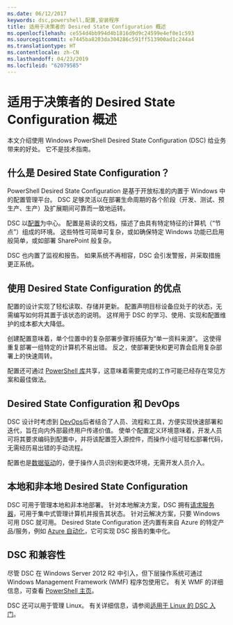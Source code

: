 ```yaml
---
ms.date: 06/12/2017
keywords: dsc,powershell,配置,安装程序
title: 适用于决策者的 Desired State Configuration 概述
ms.openlocfilehash: ce554d4bb994d4b1816d9d9c24599e4ef0e1c593
ms.sourcegitcommit: e7445ba8203da304286c591ff513900ad1c244a4
ms.translationtype: HT
ms.contentlocale: zh-CN
ms.lasthandoff: 04/23/2019
ms.locfileid: "62079585"
---
```

# <a name="desired-state-configuration-overview-for-decision-makers"></a>适用于决策者的 Desired State Configuration 概述

本文介绍使用 Windows PowerShell Desired State Configuration (DSC) 给业务带来的好处。 它不是技术指南。

## <a name="what-is-desired-state-configuration"></a>什么是 Desired State Configuration？

PowerShell Desired State Configuration 是基于开放标准的内置于 Windows 中的配置管理平台。 DSC 足够灵活以在部署生命周期的各个阶段（开发、测试、预生产、生产）及扩展期间可靠而一致地运转。

DSC 以[配置](../configurations/configurations.md)为中心。
配置是易读的文档，描述了由具有特定特征的计算机（“节点”）组成的环境。
这些特性可简单可复杂，或如确保特定 Windows 功能已启用般简单，或如部署 SharePoint 般复杂。

DSC 也内置了监视和报告。
如果系统不再相容，DSC 会引发警报，并采取措施更正系统。

## <a name="benefits-of-using-desired-state-configuration"></a>使用 Desired State Configuration 的优点

配置的设计实现了轻松读取、存储并更新。
配置声明目标设备应处于的状态，无需编写如何将其置于该状态的说明。
这样用于 DSC 的学习、使用、实现和配置维护的成本都大大降低。

创建配置意味着，单个位置中的复杂部署步骤将捕获为“单一资料来源”。
这使得重复部署一组特定的计算机不易出错。
反之，使部署更快和更可靠会启用复杂部署上的快速周转。

配置还可通过 [PowerShell 库](https://powershellgallery.com)共享，这意味着需要完成的工作可能已经存在常见方案和最佳做法。


## <a name="desired-state-configuration-and-devops"></a>Desired State Configuration 和 DevOps

DSC 设计时考虑到 [DevOps](http://blogs.technet.com/b/ashleymcglone/archive/2015/11/20/devops-for-n00bs-ie-windows-people.aspx)后者结合了人员、流程和工具，方便实现快速部署和迭代，旨在向内外部最终用户传递价值。
使单个配置定义环境意味着，开发人员可将其要求编码到配置中，并将该配置签入源控件，而操作小组可轻松部署代码，无需经历易出错的手动流程。

配置也是[数据驱动](../configurations/configData.md)的，便于操作人员识别和更改环境，无需开发人员介入。

## <a name="desired-state-configuration-on-premises-and-off-premises"></a>本地和非本地 Desired State Configuration
DSC 可用于管理本地和非本地部署。
针对本地解决方案，DSC 拥有[请求服务器](../pull-server/pullServer.md)，可用于集中式管理计算机并报告其状态。
针对云解决方案，只要 Windows 可用 DSC 就可用。
Desired State Configuration 还内置有来自 Azure 的特定产品/服务，例如 [Azure 自动化](https://azure.microsoft.com/en-us/documentation/services/automation/)，它可实现 DSC 报告的集中化。

## <a name="dsc-and-compatibility"></a>DSC 和兼容性

尽管 DSC 在 Windows Server 2012 R2 中引入，但下层操作系统可通过 Windows Management Framework (WMF) 程序包使用它。
有关 WMF 的详细信息，可查看 [PowerShell 主页](/powershell/)。

DSC 还可以用于管理 Linux。 有关详细信息，请参阅[适用于 Linux 的 DSC 入门](../getting-started/lnxGettingStarted.md)。

